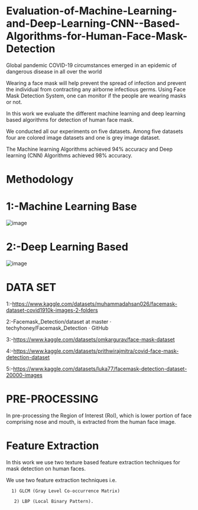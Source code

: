 # Evaluation-of-Machine-Learning-and-Deep-Learning-CNN--Based-Algorithms-for-Human-Face-Mask-Detection
Global pandemic COVID-19 circumstances emerged in an epidemic of dangerous disease in all over the world

Wearing a face mask will help prevent the spread of infection and prevent the individual from contracting any airborne infectious germs.
Using Face Mask Detection System, one can monitor if the people are wearing masks or not. 

In this work we evaluate the different machine learning and deep learning based algorithms for detection of human face mask.

We conducted all our experiments on five datasets. Among five datasets four are colored image datasets and one is grey image dataset.

The Machine learning Algorithms achieved 94% accuracy and Deep learning (CNN) Algorithms achieved 98% accuracy.
# Methodology
# 1:-Machine Learning Base
![image](https://github.com/user-attachments/assets/2b92da76-93e7-4e6f-bf31-0d95159a8b67)
# 2:-Deep Learning Based
![image](https://github.com/user-attachments/assets/7bf4d29b-ce9f-49ec-bcb6-4d9c8f3ff4a2)
# DATA SET
1:-https://www.kaggle.com/datasets/muhammadahsan026/facemask-dataset-covid1910k-images-2-folders

2:-Facemask_Detection/dataset at master · techyhoney/Facemask_Detection · GitHub

3:-https://www.kaggle.com/datasets/omkargurav/face-mask-dataset

4:-https://www.kaggle.com/datasets/prithwirajmitra/covid-face-mask-detection-dataset

5:-https://www.kaggle.com/datasets/luka77/facemask-detection-dataset-20000-images

# PRE-PROCESSING

In pre-processing the Region of Interest (RoI), which is lower portion of face comprising nose and mouth, is extracted from the human face image.

# Feature Extraction

In this work we use two texture based feature extraction techniques for mask detection on human faces. 

We use two feature extraction techniques i.e. 
	
      1) GLCM (Gray Level Co-occurrence Matrix)
	
       2) LBP (Local Binary Pattern).









